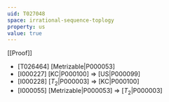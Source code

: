 ```yaml
---
uid: T027048
space: irrational-sequence-toplogy
property: us
value: true
---
```

[[Proof]]

* [T026464] [Metrizable|P000053]
* [I000227] [KC|P000100] => [US|P000099]
* [I000228] [$T_2$|P000003] => [KC|P000100]
* [I000055] [Metrizable|P000053] => [$T_2$|P000003]

